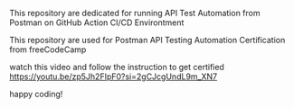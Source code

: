 This repository are dedicated for running API Test Automation from Postman on GitHub Action CI/CD Environtment

This repository are used for Postman API Testing Automation Certification from freeCodeCamp

watch this video and follow the instruction to get certified
https://youtu.be/zp5Jh2FIpF0?si=2gCJcgUndL9m_XN7

happy coding!
